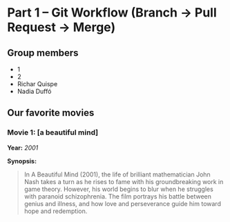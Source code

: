 # Part 1 – Git Workflow (Branch → Pull Request → Merge)

## Group members
  - 1
  - 2
  - Richar Quispe
  - Nadia Duffó

## Our favorite movies

### Movie 1: [a beautiful mind]
**Year:** *2001*

**Synopsis:**
> In A Beautiful Mind (2001), the life of brilliant mathematician John Nash takes a turn as he rises to fame with his groundbreaking work in game theory. However, his world begins to blur when he struggles with paranoid schizophrenia. The film portrays his battle between genius and illness, and how love and perseverance guide him toward hope and redemption.


